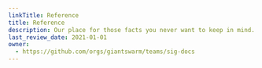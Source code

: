 ```yaml
---
linkTitle: Reference
title: Reference
description: Our place for those facts you never want to keep in mind. Think of it as an appendix.
last_review_date: 2021-01-01
owner:
  - https://github.com/orgs/giantswarm/teams/sig-docs
---
```

